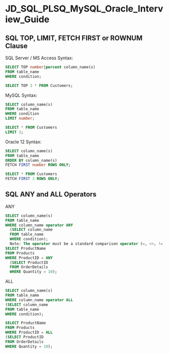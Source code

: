 # JD_SQL_PLSQ_MySQL_Oracle_Interview_Guide

## SQL TOP, LIMIT, FETCH FIRST or ROWNUM Clause
SQL Server / MS Access Syntax:
```sql
SELECT TOP number|percent column_name(s)
FROM table_name
WHERE condition;

SELECT TOP 3 * FROM Customers;
```
MySQL Syntax:

```sql
SELECT column_name(s)
FROM table_name
WHERE condition
LIMIT number;

SELECT * FROM Customers
LIMIT 3;
```
Oracle 12 Syntax:

```sql
SELECT column_name(s)
FROM table_name
ORDER BY column_name(s)
FETCH FIRST number ROWS ONLY;

SELECT * FROM Customers
FETCH FIRST 3 ROWS ONLY;
```
## SQL ANY and ALL Operators
ANY 
```sql
SELECT column_name(s)
FROM table_name
WHERE column_name operator ANY
  (SELECT column_name
  FROM table_name
  WHERE condition);
  Note: The operator must be a standard comparison operator (=, <>, !=, >, >=, <, or <=).
SELECT ProductName
FROM Products
WHERE ProductID = ANY
  (SELECT ProductID
  FROM OrderDetails
  WHERE Quantity = 10);

  ```
  ALL
  ```sql
  SELECT column_name(s)
FROM table_name
WHERE column_name operator ALL
  (SELECT column_name
  FROM table_name
  WHERE condition);
  
  SELECT ProductName
FROM Products
WHERE ProductID = ALL
  (SELECT ProductID
  FROM OrderDetails
  WHERE Quantity = 10);
  ```
